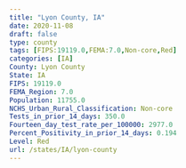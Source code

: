 ```yaml
---
title: "Lyon County, IA"
date: 2020-11-08
draft: false
type: county
tags: [FIPS:19119.0,FEMA:7.0,Non-core,Red]
categories: [IA]
County: Lyon County
State: IA
FIPS: 19119.0
FEMA_Region: 7.0
Population: 11755.0
NCHS_Urban_Rural_Classification: Non-core
Tests_in_prior_14_days: 350.0
Fourteen_day_test_rate_per_100000: 2977.0
Percent_Positivity_in_prior_14_days: 0.194
Level: Red
url: /states/IA/lyon-county
---
```



